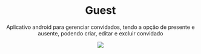 <h1 align="center">Guest</h1>
<p align="center">Aplicativo android para gerenciar convidados, tendo a opção de presente e ausente, podendo criar, editar e excluir convidado</p>
<p align="center">
  <img src="guest.gif" >
</p>
